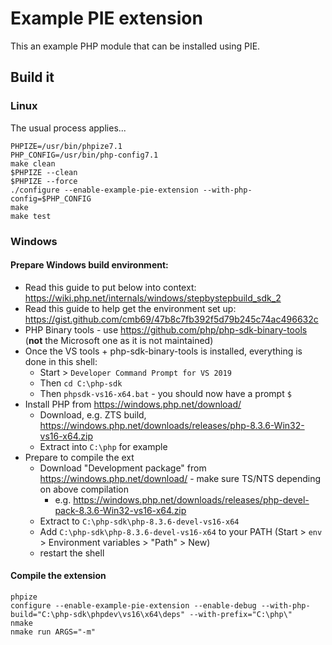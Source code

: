 # Example PIE extension

This an example PHP module that can be installed using PIE.

## Build it

### Linux

The usual process applies...

```
PHPIZE=/usr/bin/phpize7.1
PHP_CONFIG=/usr/bin/php-config7.1
make clean
$PHPIZE --clean
$PHPIZE --force
./configure --enable-example-pie-extension --with-php-config=$PHP_CONFIG
make
make test
```

### Windows

#### Prepare Windows build environment:

- Read this guide to put below into context: https://wiki.php.net/internals/windows/stepbystepbuild_sdk_2
- Read this guide to help get the environment set up: https://gist.github.com/cmb69/47b8c7fb392f5d79b245c74ac496632c
- PHP Binary tools - use https://github.com/php/php-sdk-binary-tools (**not** the Microsoft one as it is not maintained)
- Once the VS tools + php-sdk-binary-tools is installed, everything is done in this shell:
    - Start > `Developer Command Prompt for VS 2019`
    - Then `cd C:\php-sdk`
    - Then `phpsdk-vs16-x64.bat` - you should now have a prompt `$ `
- Install PHP from https://windows.php.net/download/
    - Download, e.g. ZTS build, https://windows.php.net/downloads/releases/php-8.3.6-Win32-vs16-x64.zip
    - Extract into `C:\php` for example
- Prepare to compile the ext
    - Download "Development package" from https://windows.php.net/download/ - make sure TS/NTS depending on above compilation
        - e.g. https://windows.php.net/downloads/releases/php-devel-pack-8.3.6-Win32-vs16-x64.zip
    - Extract to `C:\php-sdk\php-8.3.6-devel-vs16-x64`
    - Add `C:\php-sdk\php-8.3.6-devel-vs16-x64` to your PATH (Start > `env` > Environment variables > "Path" > New)
    - restart the shell

#### Compile the extension

```
phpize
configure --enable-example-pie-extension --enable-debug --with-php-build="C:\php-sdk\phpdev\vs16\x64\deps" --with-prefix="C:\php\"
nmake
nmake run ARGS="-m"
```
